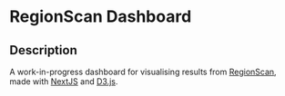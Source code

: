 # RegionScan Dashboard

## Description

A work-in-progress dashboard for visualising results from [RegionScan](https://academic.oup.com/bioinformaticsadvances/article/5/1/vbaf052/8075147), made with [NextJS](https://nextjs.org/) and [D3.js](https://d3js.org/).
